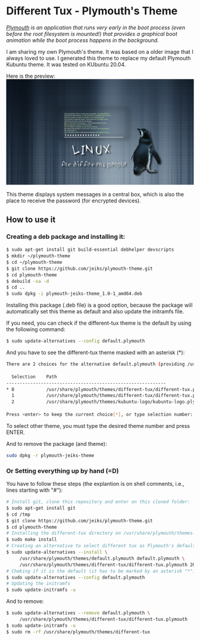 # Different Tux - Plymouth's Theme

_[Plymouth](https://www.freedesktop.org/wiki/Software/Plymouth/) is an application that runs very early in the boot process (even before the root filesystem is mounted!) that provides a graphical boot animation while the boot process happens in the background._

I am sharing my own Plymouth's theme. It was based on a older image that I always loved to use. I generated this theme to replace my default Plymouth Kubuntu theme. It was tested on KUbuntu 20.04.

Here is the preview:
![different-tux-preview](theme-preview.png)

This theme displays system messages in a central box, which is also the place to receive the password (for encrypted devices).

## How to use it

### Creating a deb package and installing it:
```sh
$ sudo apt-get install git build-essential debhelper devscripts
$ mkdir ~/plymouth-theme
$ cd ~/plymouth-theme
$ git clone https://github.com/jeiks/plymouth-theme.git
$ cd plymouth-theme
$ debuild -sa -d
$ cd ..
$ sudo dpkg -i plymouth-jeiks-theme_1.0-1_amd64.deb
```
Installing this package (.deb file) is a good option, because the package will automatically set this theme as default and also update the initramfs file.

If you need, you can check if the different-tux theme is the default by using the following command:
```sh
$ sudo update-alternatives --config default.plymouth
```
And you have to see the different-tux theme masked with an asterisk (*):
```sh
There are 2 choices for the alternative default.plymouth (providing /usr/share/plymouth/themes/default.plymouth).

  Selection    Path                                                             Priority   Status
------------------------------------------------------------
* 0            /usr/share/plymouth/themes/different-tux/different-tux.plymouth   200       auto mode
  1            /usr/share/plymouth/themes/different-tux/different-tux.plymouth   200       manual mode
  2            /usr/share/plymouth/themes/kubuntu-logo/kubuntu-logo.plymouth     150       manual mode

Press <enter> to keep the current choice[*], or type selection number:
```

To select other theme, you must type the desired theme number and press ENTER.

And to remove the package (and theme):
```sh
sudo dpkg -r plymouth-jeiks-theme
```

### Or Setting everything up by hand (=D)

You have to follow these steps (the explantion is on shell comments, i.e., lines starting with "#"):
```sh
# Install git, clone this repository and enter on this cloned folder:
$ sudo apt-get install git
$ cd /tmp
$ git clone https://github.com/jeiks/plymouth-theme.git
$ cd plymouth-theme
# Installing the different-tux directory on /usr/share/plymouth/themes:
$ sudo make install
# Creating an alternative to select different tux as Plymouth's default theme:
$ sudo update-alternatives --install \
     /usr/share/plymouth/themes/default.plymouth default.plymouth \
     /usr/share/plymouth/themes/different-tux/different-tux.plymouth 200
# Cheking if it is the default (it has to be marked by an asterisk "*"):
$ sudo update-alternatives --config default.plymouth
# Updating the initramfs
$ sudo update-initramfs -u
```

And to remove:
```sh
$ sudo update-alternatives --remove default.plymouth \
     /usr/share/plymouth/themes/different-tux/different-tux.plymouth
$ sudo update-initramfs -u
$ sudo rm -rf /usr/share/plymouth/themes/different-tux
```
